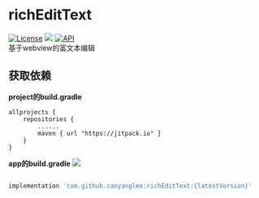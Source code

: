 # richEditText
[![License](https://img.shields.io/badge/license-Apache%202-green.svg)](https://www.apache.org/licenses/LICENSE-2.0)
[![](https://jitpack.io/v/caoyanglee/richEditText.svg)](https://jitpack.io/#caoyanglee/richEditText)
[![API](https://img.shields.io/badge/API-21%2B-brightgreen.svg?style=flat)](https://android-arsenal.com/api?level=21)
<br>
基于webview的富文本编辑

## 获取依赖

**project的build.gradle**

```
allprojects {
    repositories {
        ......       
        maven { url "https://jitpack.io" } 
    }
}
```
**app的build.gradle**
[![](https://jitpack.io/v/caoyanglee/richEditText.svg)](https://jitpack.io/#caoyanglee/richEditText)

```gradle

implementation 'com.github.caoyanglee:richEditText:{latestVersion}'

```
